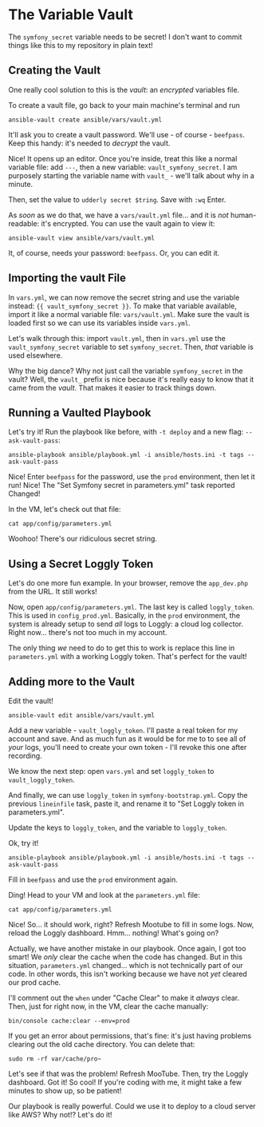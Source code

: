 # The Variable Vault

The `symfony_secret` variable needs to be secret! I don't want to commit things
like this to my repository in plain text!

## Creating the Vault

One really cool solution to this is the *vault*: an *encrypted* variables file.

To create a vault file, go back to your main machine's terminal and run

```terminal
ansible-vault create ansible/vars/vault.yml
```

It'll ask you to create a vault password. We'll use - of course - `beefpass`. Keep
this handy: it's needed to *decrypt* the vault.

Nice! It opens up an editor. Once you're inside, treat this like a normal variable
file: add `---`, then a new variable: `vault_symfony_secret`. I am purposely starting
the variable name with `vault_` - we'll talk about why in a minute.

Then, set the value to `udderly secret $tring`. Save with `:wq` Enter.

As *soon* as we do that, we have a `vars/vault.yml` file... and it is *not* human-readable:
it's encrypted. You can use the vault again to view it:

```terminal
ansible-vault view ansible/vars/vault.yml
```

It, of course, needs your password: `beefpass`. Or, you can edit it.

## Importing the vault File

In `vars.yml`, we can now remove the secret string and use the variable instead:
`{{ vault_symfony_secret }}`. To make that variable available, import it like a normal
variable file: `vars/vault.yml`. Make sure the vault is loaded first so we can use
its variables inside `vars.yml`.

Let's walk through this: import `vault.yml`, then in `vars.yml` use the `vault_symfony_secret`
variable to set `symfony_secret`. Then, *that* variable is used elsewhere.

Why the big dance? Why not just call the variable `symfony_secret` in the vault?
Well, the `vault_` prefix is nice because it's really easy to know that it came from
the *vault*. That makes it easier to track things down.

## Running a Vaulted Playbook

Let's try it! Run the playbook like before, with `-t deploy` and a new flag:
`--ask-vault-pass`:

```terminal
ansible-playbook ansible/playbook.yml -i ansible/hosts.ini -t tags --ask-vault-pass
```

Nice! Enter `beefpass` for the password, use the `prod` environment, then let it
run! Nice! The "Set Symfony secret in parameters.yml" task reported Changed!

In the VM, let's check out that file:

```terminal
cat app/config/parameters.yml
```

Woohoo! There's our ridiculous secret string.

## Using a Secret Loggly Token

Let's do one more fun example. In your browser, remove the `app_dev.php` from the
URL. It still works!

Now, open `app/config/parameters.yml`. The last key is called `loggly_token`. This
is used in `config_prod.yml`. Basically, in the `prod` environment, the system is
already setup to send *all* logs to Loggly: a cloud log collector. Right now... there's
not too much in my account.

The only thing *we* need to do to get this to work is replace this line in `parameters.yml`
with a working Loggly token. That's perfect for the vault!

## Adding more to the Vault

Edit the vault!

```terminal
ansible-vault edit ansible/vars/vault.yml
```

Add a new variable - `vault_loggly_token`. I'll paste a real token for my account
and save. And as much fun as it would be for me to to see all of *your* logs, you'll
need to create your own token - I'll revoke this one after recording.

We know the next step: open `vars.yml` and set `loggly_token` to `vault_loggly_token`.

And finally, we can use `loggly_token` in `symfony-bootstrap.yml`. Copy the previous
`lineinfile` task, paste it, and rename it to "Set Loggly token in parameters.yml".

Update the keys to `loggly_token`, and the variable to `loggly_token`.

Ok, try it!

```terminal
ansible-playbook ansible/playbook.yml -i ansible/hosts.ini -t tags --ask-vault-pass
```

Fill in `beefpass` and use the `prod` environment again.

Ding! Head to your VM and look at the `parameters.yml` file:

```terminal
cat app/config/parameters.yml
```

Nice! So... it should work, right? Refresh Mootube to fill in some logs. Now, reload
the Loggly dashboard. Hmm... nothing! What's going on?

Actually, we have another mistake in our playbook. Once again, I got too smart! We
*only* clear the cache when the code has changed. But in this situation, `parameters.yml`
changed... which is not technically part of our code. In other words, this isn't working
because we have not *yet* cleared our prod cache. 

I'll comment out the `when` under "Cache Clear" to make it *always* clear. Then,
just for right now, in the VM, clear the cache manually:

```terminal
bin/console cache:clear --env=prod
```

If you get an error about permissions, that's fine: it's just having problems clearing
out the old cache directory. You can delete that:

```terminal
sudo rm -rf var/cache/pro~
```

Let's see if that was the problem! Refresh MooTube. Then, try the Loggly dashboard.
Got it! So cool! If you're coding with me, it might take a few minutes to show up,
so be patient!

Our playbook is really powerful. Could we use it to deploy to a cloud server like
AWS? Why not!? Let's do it!
